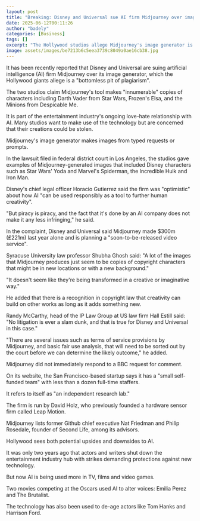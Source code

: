 ```yaml
---
layout: post
title: "Breaking: Disney and Universal sue AI firm Midjourney over images"
date: 2025-06-12T00:11:26
author: "badely"
categories: [Business]
tags: []
excerpt: "The Hollywood studios allege Midjourney's image generator is a 'bottomless pit of plagiarism'."
image: assets/images/be7213b6c5eea3739c8049a0ae16cb38.jpg
---
```


It has been recently reported that Disney and Universal are suing artificial intelligence (AI) firm Midjourney over its image generator, which the Hollywood giants allege is a "bottomless pit of plagiarism".

The two studios claim Midjourney's tool makes "innumerable" copies of characters including Darth Vader from Star Wars, Frozen's Elsa, and the Minions from Despicable Me.

It is part of the entertainment industry's ongoing love-hate relationship with AI. Many studios want to make use of the technology but are concerned that their creations could be stolen.

Midjourney's image generator makes images from typed requests or prompts.

In the lawsuit filed in federal district court in Los Angeles, the studios gave examples of Midjourney-generated images that included Disney characters such as Star Wars' Yoda and Marvel's Spiderman, the Incredible Hulk and Iron Man.

Disney's chief legal officer Horacio Gutierrez said the firm was "optimistic" about how AI "can be used responsibly as a tool to further human creativity".

"But piracy is piracy, and the fact that it's done by an AI company does not make it any less infringing," he said.

In the complaint, Disney and Universal said Midjourney made $300m (£221m) last year alone and is planning a "soon-to-be-released video service".

Syracuse University law professor Shubha Ghosh said: "A lot of the images that Midjourney produces just seem to be copies of copyright characters that might be in new locations or with a new background."

"It doesn't seem like they're being transformed in a creative or imaginative way."

He added that there is a recognition in copyright law that creativity can build on other works as long as it adds something new.

Randy McCarthy, head of the IP Law Group at US law firm Hall Estill said: "No litigation is ever a slam dunk, and that is true for Disney and Universal in this case."

"There are several issues such as terms of service provisions by Midjourney, and basic fair use analysis, that will need to be sorted out by the court before we can determine the likely outcome," he added.

Midjourney did not immediately respond to a BBC request for comment.

On its website, the San Francisco-based startup says it has a "small self-funded team" with less than a dozen full-time staffers.

It refers to itself as "an independent research lab."

The firm is run by David Holz, who previously founded a hardware sensor firm called Leap Motion.

Midjourney lists former Github chief executive Nat Friedman and Philip Rosedale, founder of Second Life, among its advisors.

Hollywood sees both potential upsides and downsides to AI.

It was only two years ago that actors and writers shut down the entertainment industry hub with strikes demanding protections against new technology.

But now AI is being used more in TV, films and video games.

Two movies competing at the Oscars used AI to alter voices: Emilia Perez and The Brutalist.

The technology has also been used to de-age actors like Tom Hanks and Harrison Ford.

